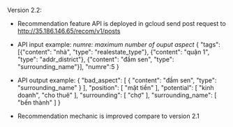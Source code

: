 Version 2.2:
 - Recommendation feature API is deployed in gcloud
  send post request to http://35.186.146.65/recom/v1/posts
 - API input example: *numre: maximum number of ouput aspect* 
{
	"tags":[{"content": "nhà", "type": "realestate_type"}, {"content": "quận 1", "type": "addr_district"}, {"content": "đầm sen", "type": "surrounding_name"}],
	"numre":5
}
- API output example:
{
    "bad_aspect": [
        {
            "content": "đầm sen",
            "type": "surrounding_name"
        }
    ],
    "position": [
        "mặt tiền"
    ],
    "potential": [
        "kinh doanh",
        "cho thuê"
    ],
    "surrounding": [
        "chợ"
    ],
    "surrounding_name": [
        "bến thành"
    ]
}

- Recommendation mechanic is improved compare to version 2.1
